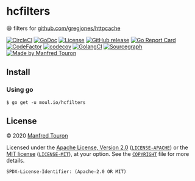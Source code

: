# hcfilters

:smile: filters for [github.com/gregjones/httpcache](https://github.com/gregjones/httpcache)

[![CircleCI](https://circleci.com/gh/moul/hcfilters.svg?style=shield)](https://circleci.com/gh/moul/hcfilters)
[![GoDoc](https://img.shields.io/static/v1?label=godoc&message=reference&color=blue)](https://pkg.go.dev/moul.io/hcfilters)
[![License](https://img.shields.io/badge/license-Apache--2.0%20%2F%20MIT-%2397ca00.svg)](https://github.com/moul/hcfilters/blob/master/COPYRIGHT)
[![GitHub release](https://img.shields.io/github/release/moul/hcfilters.svg)](https://github.com/moul/hcfilters/releases)
[![Go Report Card](https://goreportcard.com/badge/moul.io/hcfilters)](https://goreportcard.com/report/moul.io/hcfilters)
[![CodeFactor](https://www.codefactor.io/repository/github/moul/hcfilters/badge)](https://www.codefactor.io/repository/github/moul/hcfilters)
[![codecov](https://codecov.io/gh/moul/hcfilters/branch/master/graph/badge.svg)](https://codecov.io/gh/moul/hcfilters)
[![GolangCI](https://golangci.com/badges/github.com/moul/hcfilters.svg)](https://golangci.com/r/github.com/moul/hcfilters)
[![Sourcegraph](https://sourcegraph.com/github.com/moul/hcfilters/-/badge.svg)](https://sourcegraph.com/github.com/moul/hcfilters?badge)
[![Made by Manfred Touron](https://img.shields.io/badge/made%20by-Manfred%20Touron-blue.svg?style=flat)](https://manfred.life/)


## Install

### Using go

```console
$ go get -u moul.io/hcfilters
```

## License

© 2020 [Manfred Touron](https://manfred.life)

Licensed under the [Apache License, Version 2.0](https://www.apache.org/licenses/LICENSE-2.0) ([`LICENSE-APACHE`](LICENSE-APACHE)) or the [MIT license](https://opensource.org/licenses/MIT) ([`LICENSE-MIT`](LICENSE-MIT)), at your option. See the [`COPYRIGHT`](COPYRIGHT) file for more details.

`SPDX-License-Identifier: (Apache-2.0 OR MIT)`
